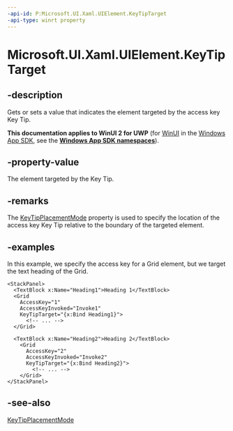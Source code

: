 ```yaml
---
-api-id: P:Microsoft.UI.Xaml.UIElement.KeyTipTarget
-api-type: winrt property
---
```


<!-- Property syntax.
public DependencyObject KeyTipTarget { get;  set; }
-->

# Microsoft.UI.Xaml.UIElement.KeyTipTarget

## -description
Gets or sets a value that indicates the element targeted by the access key Key Tip.

**This documentation applies to WinUI 2 for UWP** (for [WinUI](/windows/apps/winui/winui3/) in the [Windows App SDK](/windows/apps/windows-app-sdk/), see the **[Windows App SDK namespaces](/windows/windows-app-sdk/api/winrt/)**).

## -property-value
The element targeted by the Key Tip.

## -remarks
The [KeyTipPlacementMode](uielement_keytipplacementmode.md) property is used to specify the location of the access key Key Tip relative to the boundary of the targeted element.

## -examples
In this example, we specify the access key for a Grid element, but we target the text heading of the Grid.

```xaml
<StackPanel> 
  <TextBlock x:Name="Heading1">Heading 1</TextBlock> 
  <Grid 
    AccessKey="1" 
    AccessKeyInvoked="Invoke1" 
    KeyTipTarget="{x:Bind Heading1}"> 
      <!-- ... -->
  </Grid> 

  <TextBlock x:Name="Heading2">Heading 2</TextBlock> 
    <Grid 
      AccessKey="2" 
      AccessKeyInvoked="Invoke2" 
      KeyTipTarget="{x:Bind Heading2}"> 
        <!-- ... --> 
    </Grid> 
</StackPanel>  
```

## -see-also
[KeyTipPlacementMode](uielement_keytipplacementmode.md)

